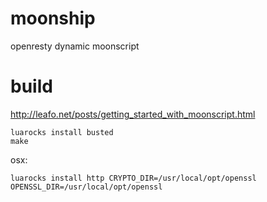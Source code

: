 # moonship
openresty dynamic moonscript

# build
http://leafo.net/posts/getting_started_with_moonscript.html

```
luarocks install busted
make
```

osx:
```
luarocks install http CRYPTO_DIR=/usr/local/opt/openssl OPENSSL_DIR=/usr/local/opt/openssl
```

